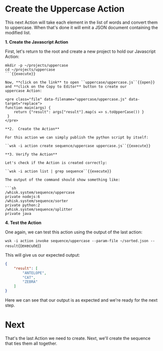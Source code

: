 # Create the Uppercase Action

This next Action will take each element in the list of words and convert them to uppercase.  When that's done it will emit
a JSON document containing the modified list.

**1.  Create the Javascript Action**

First, let's return to the root and create a new project to hold our Javascript Action:

```
mkdir -p ~/projects/uppercase
cd ~/projects/uppercase
```{{execute}}

Now, **click on the link** to open ``uppercase/uppercase.js``{{open}} and **click on the Copy to Editor** button to create our
uppercase Action:

<pre class="file" data-filename="uppercase/uppercase.js" data-target="replace">
function main(args) {
    return {"result": args["result"].map(s => s.toUpperCase()) }
 }
</pre>

**2.  Create the Action**

For this action we can simply publish the python script by itself:

``wsk -i action create sequence/uppercase uppercase.js``{{execute}}

**3. Verify the Action**

Let's check if the Action is created correctly:

``wsk -i action list | grep sequence``{{execute}}

The output of the command should show something like:

```sh
/whisk.system/sequence/uppercase                                       private nodejs:6
/whisk.system/sequence/sorter                                          private python:2
/whisk.system/sequence/splitter                                        private java
```

**4.  Test the Action**

One again, we can test this action using the output of the last action:

``wsk -i action invoke sequence/uppercase --param-file ~/sorted.json --result``{{execute}}

This will give us our expected output:

```json
{
    "result": [
        "ANTELOPE",
        "CAT",
        "ZEBRA"
    ]
}
```

Here we can see that our output is as expected and we're ready for the next step.

# Next

That's the last Action we need to create.  Next, we'll create the sequence that ties them all together.
